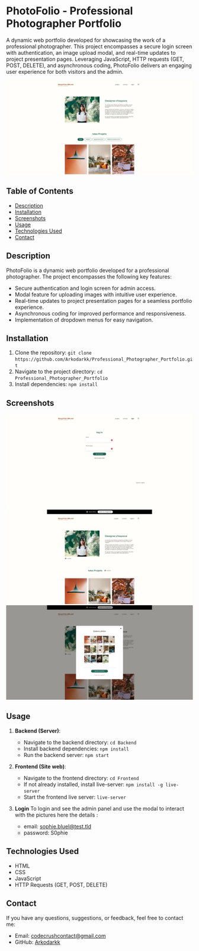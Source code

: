 # PhotoFolio - Professional Photographer Portfolio

A dynamic web portfolio developed for showcasing the work of a professional photographer. This project encompasses a secure login screen with authentication, an image upload modal, and real-time updates to project presentation pages. Leveraging JavaScript, HTTP requests (GET, POST, DELETE), and asynchronous coding, PhotoFolio delivers an engaging user experience for both visitors and the admin.

![App Screenshot](./FrontEnd/assets/screenshots/SophieBluel_Home_page.webp)

## Table of Contents

- [Description](#description)
- [Installation](#installation)
- [Screenshots](#screenshots)
- [Usage](#usage)
- [Technologies Used](#technologies-used)
- [Contact](#contact)

## Description

PhotoFolio is a dynamic web portfolio developed for a professional photographer. The project encompasses the following key features:

- Secure authentication and login screen for admin access.
- Modal feature for uploading images with intuitive user experience.
- Real-time updates to project presentation pages for a seamless portfolio experience.
- Asynchronous coding for improved performance and responsiveness.
- Implementation of dropdown menus for easy navigation.

## Installation

1. Clone the repository: `git clone https://github.com/Arkodarkk/Professional_Photographer_Portfolio.git`
2. Navigate to the project directory: `cd Professional_Photographer_Portfolio`
3. Install dependencies: `npm install`

## Screenshots

![Login page](./FrontEnd/assets/screenshots/SophieBluel_Login_page.webp)
![Admin page](./FrontEnd/assets/screenshots/SophieBluel_Admin_page.webp)
![Modal](./FrontEnd/assets/screenshots/SophieBluel_Modal.webp)

## Usage

1. **Backend (Server)**:
   - Navigate to the backend directory: `cd Backend`
   - Install backend dependencies: `npm install`
   - Run the backend server: `npm start`

2. **Frontend (Site web)**:
   - Navigate to the frontend directory: `cd Frontend`
   - If not already installed, install live-server: `npm install -g live-server`
   - Start the frontend live server: `live-server`

3. **Login**
   To login and see the admin panel and use the modal to interact with the pictures here the details :
   - email: sophie.bluel@test.tld
   - password: S0phie 

## Technologies Used

- HTML
- CSS
- JavaScript
- HTTP Requests (GET, POST, DELETE)

## Contact

If you have any questions, suggestions, or feedback, feel free to contact me:

- Email: codecrushcontact@gmail.com
- GitHub: [Arkodarkk](https://github.com/Arkodarkk)